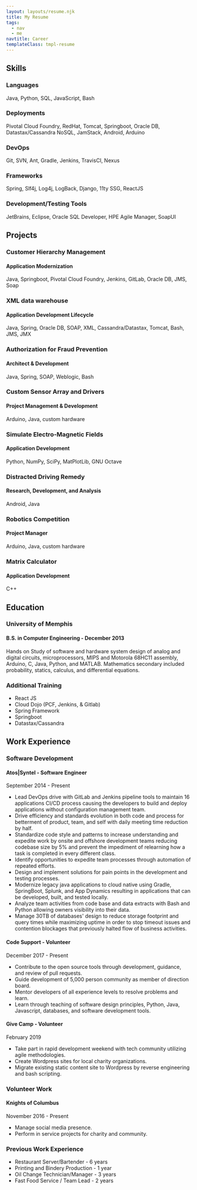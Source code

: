 ```yaml
---
layout: layouts/resume.njk
title: My Resume
tags:
  - nav
  - me
navtitle: Career
templateClass: tmpl-resume
---
```


## Skills
### Languages
Java, Python, SQL, JavaScript, Bash

### Deployments
Pivotal Cloud Foundry, RedHat, Tomcat, Springboot, Oracle DB, Datastax/Cassandra NoSQL, JamStack, Android, Arduino

### DevOps
Git, SVN, Ant, Gradle, Jenkins, TravisCI, Nexus

### Frameworks
Spring, Slf4j, Log4j, LogBack, Django, 11ty SSG, ReactJS

### Development/Testing Tools
JetBrains, Eclipse, Oracle SQL Developer, HPE Agile Manager, SoapUI

## Projects
### Customer Hierarchy Management
#### Application Modernization
Java, Springboot, Pivotal Cloud Foundry, Jenkins, GitLab, Oracle DB, JMS, Soap

### XML data warehouse
#### Application Development Lifecycle
Java, Spring, Oracle DB, SOAP, XML, Cassandra/Datastax, Tomcat, Bash, JMS, JMX

### Authorization for Fraud Prevention
#### Architect & Development
Java, Spring, SOAP, Weblogic, Bash

### Custom Sensor Array and Drivers
#### Project Management & Development
Arduino, Java, custom hardware

### Simulate Electro-Magnetic Fields
#### Application Development
Python, NumPy, SciPy, MatPlotLib, GNU Octave

### Distracted Driving Remedy
#### Research, Development, and Analysis
Android, Java

### Robotics Competition
#### Project Manager
Arduino, Java, custom hardware

### Matrix Calculator
#### Application Development
C++

## Education
### University of Memphis
#### B.S. in Computer Engineering - December 2013

Hands on Study of software and hardware system design of analog and digital circuits, microprocessors, MIPS and Motorola 68HC11 assembly, Arduino, C, Java, Python, and MATLAB. Mathematics secondary included probability, statics, calculus, and differential equations.

### Additional Training
+ React JS
+ Cloud Dojo (PCF, Jenkins, & Gitlab)
+ Spring Framework
+ Springboot
+ Datastax/Cassandra 

## Work Experience
### Software Development
#### Atos|Syntel - Software Engineer
September 2014 - Present

+ Lead DevOps drive with GitLab and Jenkins pipeline tools to maintain 16 applications CI/CD process causing the developers to build and deploy applications without configuration management team.
+ Drive efficiency and standards evolution in both code and process for betterment of product, team, and self with daily meeting time reduction by half.
+ Standardize code style and patterns to increase understanding and expedite work by onsite and offshore development teams reducing codebase size by 5% and prevent the impediment of relearning how a task is completed in every different class.
+ Identify opportunities to expedite team processes through automation of repeated efforts.
+ Design and implement solutions for pain points in the development and testing processes.
+ Modernize legacy java applications to cloud native using Gradle, SpringBoot, Splunk, and App Dynamics resulting in applications that can be developed, built, and tested locally.
+ Analyze team activities from code base and data extracts with Bash and Python allowing owners visibility into their data.
+ Manage 30TB of databases' design to reduce storage footprint and query times while maximizing uptime in order to stop timeout issues and contention blockages that previously halted flow of business activities.

#### Code Support - Volunteer
December 2017 - Present

+ Contribute to the open source tools through development, guidance, and review of pull requests.
+ Guide development of 5,000 person community as member of direction board.
+ Mentor developers of all experience levels to resolve problems and learn.
+ Learn through teaching of software design principles, Python, Java, Javascript, databases, and software development tools.

#### Give Camp - Volunteer
February 2019

+ Take part in rapid development weekend with tech community utilizing agile methodologies.
+ Create Wordpress sites for local charity organizations.
+ Migrate existing static content site to Wordpress by reverse engineering and bash scripting.

### Volunteer Work
####  Knights of Columbus
November 2016 - Present

+ Manage social media presence.
+ Perform in service projects for charity and community.

### Previous Work Experience
+ Restaurant Server/Bartender - 6 years
+ Printing and Bindery Production - 1 year
+ Oil Change Technician/Manager - 3 years
+ Fast Food Service / Team Lead - 2 years